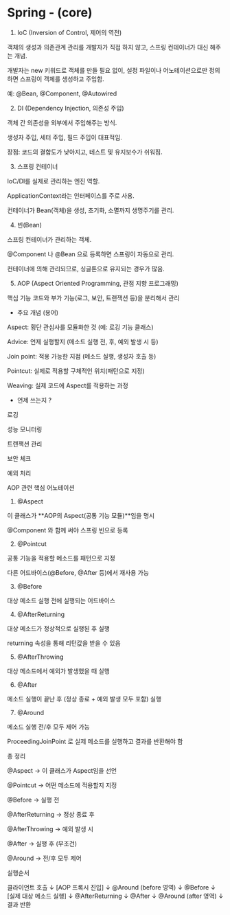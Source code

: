 # Spring - (core)
1. IoC (Inversion of Control, 제어의 역전)

객체의 생성과 의존관계 관리를 개발자가 직접 하지 않고, 스프링 컨테이너가 대신 해주는 개념.

개발자는 new 키워드로 객체를 만들 필요 없이, 설정 파일이나 어노테이션으로만 정의하면 스프링이 객체를 생성하고 주입함.

예: @Bean, @Component, @Autowired

2. DI (Dependency Injection, 의존성 주입)

객체 간 의존성을 외부에서 주입해주는 방식.

생성자 주입, 세터 주입, 필드 주입이 대표적임.

장점: 코드의 결합도가 낮아지고, 테스트 및 유지보수가 쉬워짐.

3. 스프링 컨테이너

IoC/DI를 실제로 관리하는 엔진 역할.

ApplicationContext라는 인터페이스를 주로 사용.

컨테이너가 Bean(객체)을 생성, 초기화, 소멸까지 생명주기를 관리.

4. 빈(Bean)

스프링 컨테이너가 관리하는 객체.

@Component 나 @Bean 으로 등록하면 스프링이 자동으로 관리.

컨테이너에 의해 관리되므로, 싱글톤으로 유지되는 경우가 많음.

5. AOP (Aspect Oriented Programming, 관점 지향 프로그래밍)

핵심 기능 코드와 부가 기능(로그, 보안, 트랜잭션 등)을 분리해서 관리

- 주요 개념 (용어)

Aspect: 횡단 관심사를 모듈화한 것 (예: 로깅 기능 클래스)

Advice: 언제 실행할지 (메소드 실행 전, 후, 예외 발생 시 등)

Join point: 적용 가능한 지점 (메소드 실행, 생성자 호출 등)

Pointcut: 실제로 적용할 구체적인 위치(패턴으로 지정)

Weaving: 실제 코드에 Aspect를 적용하는 과정

- 언제 쓰는지 ?
  
로깅

성능 모니터링

트랜잭션 관리

보안 체크

예외 처리

AOP 관련 핵심 어노테이션

1. @Aspect

이 클래스가 **AOP의 Aspect(공통 기능 모듈)**임을 명시

@Component 와 함께 써야 스프링 빈으로 등록

2. @Pointcut

공통 기능을 적용할 메소드를 패턴으로 지정

다른 어드바이스(@Before, @After 등)에서 재사용 가능

3. @Before

대상 메소드 실행 전에 실행되는 어드바이스

4. @AfterReturning

대상 메소드가 정상적으로 실행된 후 실행

returning 속성을 통해 리턴값을 받을 수 있음

5. @AfterThrowing

대상 메소드에서 예외가 발생했을 때 실행

6. @After

메소드 실행이 끝난 후 (정상 종료 + 예외 발생 모두 포함) 실행

7. @Around

메소드 실행 전/후 모두 제어 가능

ProceedingJoinPoint 로 실제 메소드를 실행하고 결과를 반환해야 함

총 정리

@Aspect → 이 클래스가 Aspect임을 선언

@Pointcut → 어떤 메소드에 적용할지 지정

@Before → 실행 전

@AfterReturning → 정상 종료 후

@AfterThrowing → 예외 발생 시

@After → 실행 후 (무조건)

@Around → 전/후 모두 제어

실행순서

클라이언트 호출
   ↓
[AOP 프록시 진입]
   ↓
@Around (before 영역)
   ↓
@Before
   ↓
[실제 대상 메소드 실행]
   ↓
@AfterReturning
   ↓
@After
   ↓
@Around (after 영역)
   ↓
결과 반환
